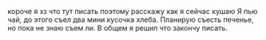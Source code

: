 короче я хз что тут писать поэтому расскажу как я сейчас кушаю
Я пью чай, до этого съел два мини кусочка хлеба. 
Планирую съесть печенье, но пока не знаю съем ли.
В общем я решил что закончу писать.
